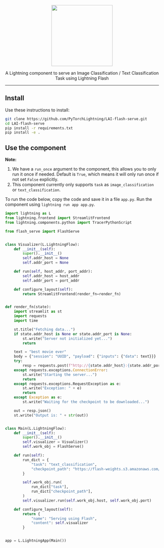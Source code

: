 <div align="center">
<img src="https://pl-bolts-doc-images.s3.us-east-2.amazonaws.com/lai.png" width="200px">

A Lightning component to serve an Image Classification / Text Classification Task using Lightning Flash

______________________________________________________________________

</div>

## Install

Use these instructions to install:

```bash
git clone https://github.com/PyTorchLightning/LAI-flash-serve.git
cd LAI-flash-serve
pip install -r requirements.txt
pip install -e .
```

## Use the component

**Note:**

1. We have a `run_once` argument to the component, this allows you to only run it once if needed. Default is `True`, which means it will only run once if not set `False` explicitly.
1. This component currently only supports `task` as `image_classification` or `text_classification`.

To run the code below, copy the code and save it in a file `app.py`. Run the component using `lightning run app app.py`.

```python
import lightning as L
from lightning.frontend import StreamlitFrontend
from lightning.components.python import TracerPythonScript

from flash_serve import FlashServe


class Visualizer(L.LightningFlow):
    def __init__(self):
        super().__init__()
        self.addr_host = None
        self.addr_port = None

    def run(self, host_addr, port_addr):
        self.addr_host = host_addr
        self.addr_port = port_addr

    def configure_layout(self):
        return StreamlitFrontend(render_fn=render_fn)


def render_fn(state):
    import streamlit as st
    import requests
    import time

    st.title("Fetching data...")
    if state.addr_host is None or state.addr_port is None:
        st.write("Server not initialized yet...")
        return

    text = "best movie ever"
    body = {"session": "UUID", "payload": {"inputs": {"data": text}}}
    try:
        resp = requests.post(f"http://{state.addr_host}:{state.addr_port}/predict", json=body)
    except requests.exceptions.ConnectionError:
        st.write("Starting the server...")
        return
    except requests.exceptions.RequestException as e:
        st.write("Exception: " + e)
        return
    except Exception as e:
        st.write("Waiting for the checkpoint to be downloaded...")

    out = resp.json()
    st.write("Output is: " + str(out))


class Main(L.LightningFlow):
    def __init__(self):
        super().__init__()
        self.visualizer = Visualizer()
        self.work_obj = FlashServe()

    def run(self):
        run_dict = {
            "task": "text_classification",
            "checkpoint_path": "https://flash-weights.s3.amazonaws.com/0.7.5/text_classification_model.pt"
        }

        self.work_obj.run(
            run_dict["task"],
            run_dict["checkpoint_path"],
        )
        self.visualizer.run(self.work_obj.host, self.work_obj.port)

    def configure_layout(self):
        return {
            "name": "Serving using Flash",
            "content": self.visualizer
        }


app = L.LightningApp(Main())
```
